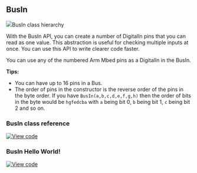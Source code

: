 ## BusIn

<span class="images">![](https://os-doc-builder.test.mbed.com/docs/development/mbed-os-api-doxy/classmbed_1_1_bus_in.png)<span>BusIn class hierarchy</span></span>

With the BusIn API, you can create a number of DigitalIn pins that you can read as one value. This abstraction is useful for checking multiple inputs at once. You can use this API to write clearer code faster.

You can use any of the numbered Arm Mbed pins as a DigitalIn in the BusIn.

**Tips:**
* You can have up to 16 pins in a Bus.
* The order of pins in the constructor is the reverse order of the pins in the byte order. If you have `BusIn(a,b,c,d,e,f,g,h)` then the order of bits in the byte would be `hgfedcba` with `a` being bit 0, `b` being bit 1, `c` being bit 2 and so on.

### BusIn class reference

[![View code](https://www.mbed.com/embed/?type=library)](http://os-doc-builder.test.mbed.com/docs/development/mbed-os-api-doxy/classmbed_1_1_bus_in.html)

### BusIn Hello World!

[![View code](https://www.mbed.com/embed/?url=https://os.mbed.com/teams/mbed_example/code/BusIn_HelloWorld/)](https://os.mbed.com/teams/mbed_example/code/BusIn_HelloWorld/file/2ec7138ea637/main.cpp)
